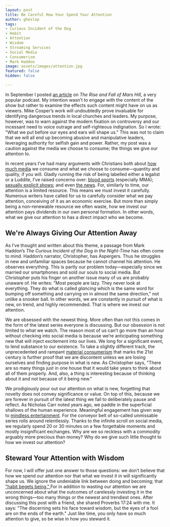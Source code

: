 ```yaml
---
layout: post
title: Be Careful How Your Spend Your Attention
author: gheslop
tags:
- Curious Incident of the Dog
- Habit
- Attention
- Wisdom
- Streaming Services
- Social Media
- Consumerism
- Mark Haddon
image: assets/images/attention.jpg
featured: false
hidden: false

---
```

In September I posted [an article](https://rekindle.co.za/content/2021-09-15-rise-and-fall-of-mars-hill "The Rise of Self-Righteous Indignation") on _The Rise and Fall of Mars Hill,_ a very popular podcast. My intention wasn’t to engage with the content of the show but rather to examine the effects such content might have on us as viewers. Mike Cosper’s work will undoubtedly prove invaluable for identifying dangerous trends in local churches and leaders. My purpose, however, was to warn against the modern fixation on controversy and our incessant need to voice outrage and self-righteous indignation. So I wrote: "What we put before our eyes and ears will shape us." This was not to claim that we will all end up becoming abusive and manipulative leaders, leveraging authority for selfish gain and power. Rather, my post was a caution against the media we choose to consume; the things we give our attention to.

In recent years I’ve had many arguments with Christians both about [how much media](https://rekindle.co.za/content/2021-06-02-wendell-berry-consumerism "Where is the Line?") we consume and what we choose to consume—quantity and quality, if you will. Gladly running the risk of being labelled either a legalist or a Luddite, I’ve raised concerns over: [blood sports](https://rekindle.co.za/content/2021-07-30-blood-sports "Blood Sports") (especially MMA); [sexually explicit shows](https://rekindle.co.za/content/2021-09-23-would-you-watch-porn-if-the-plots-were-better "Would You Watch Porn if the Plots were Better?"); and even [the news](https://rekindle.co.za/content/2021-07-14-south-africa-protests-peace "KZN Protests"). For, similarly to time, our attention is a limited resource. This means we must invest it carefully. Numerous writers have called for us to carefully consider what we pay attention, conceiving of it as an economic exercise. But more than simply being a non-renewable resource we often waste, how we invest our attention pays dividends in our own personal formation. In other words, what we give our attention to has a direct impact who we become.

## We're Always Giving Our Attention Away

As I’ve thought and written about this theme, a passage from Mark Haddon’s _The Curious Incident of the Dog in the Night-Time_ has often come to mind. Haddon’s narrator, Christopher, has Aspergers. Thus he struggles in new and unfamiliar spaces because he cannot channel his attention. He observes everything. This is partly our problem today—especially since we married our smartphones and sold our souls to social media. But Christopher puts his finger on another issue many of us are probably unaware of. He writes: "Most people are lazy. They never look at everything. They do what is called _glancing_ which is the same word for bumping off something and carrying on in almost the same direction," not unlike a snooker ball. In other words, we are constantly in pursuit of what is new, on trend, and highly recommended. That is where we invest our attention.

We are obsessed with the newest thing. More often than not this comes in the form of the latest series everyone is discussing. But our obsession is not limited to what we watch. The reason most of us can’t go more than an hour without checking into social media is because we’re anticipating something new that will inject excitement into our lives. We long for a significant event, to lend substance to our existence. To take a slightly different track, the unprecedented and rampant [material consumerism](https://rekindle.co.za/content/2021-05-19-discernment-new-technology "Should I Buy a New iPhone?") that marks the 21st century is further proof that we are discontent unless we are losing ourselves and finding purpose in what is new. As Christopher says, "There are so many things just in one house that it would take years to think about all of them properly. And, also, a thing is interesting because of thinking about it and not because of it being new."

We prodigiously pour out our attention on what is new, forgetting that novelty does not convey significance or value. On top of this, because we are forever in pursuit of the latest thing we fail to deliberately pause and reflect. As Nicholas Carr noted years ago, we paddle in the superficial shallows of the human experience. Meaningful engagement has given way to [mindless entertainment](https://rekindle.co.za/content/2020-07-03-nietzsche "Nietzsche on Entertainment"). For the conveyor belt of so-called unmissable series rolls around relentlessly. Thanks to the infinite scroll on social media, we regularly spend 20 or 30 minutes on a few forgettable moments and mostly insignificant exchanges. Why are we so reckless with a commodity arguably more precious than money? Why do we give such little thought to how we invest our attention?

## Steward Your Attention with Wisdom

For now, I will offer just one answer to those questions: we don’t believe that how we spend our attention nor that what we invest it in will significantly shape us. We ignore the undeniable link between doing and becoming; that ["habit begets being." ](https://rekindle.co.za/content/2020-07-31-fridays-with-fred "Nietzsche on Habit")For in addition to wasting our attention we are unconcerned about what the outcomes of carelessly investing it in the wrong things—too many things or the newest and trendiest ones. After discussing this post with a friend, she shared Proverbs 17:24 with me. It says: "The discerning sets his face toward wisdom, but the eyes of a fool are on the ends of the earth." Just like time, you only have so much attention to give, so be wise in how you steward it.
